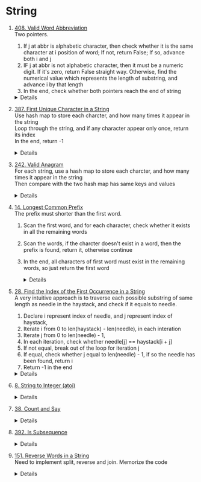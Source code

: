 # String
1. [408. Valid Word Abbreviation](https://leetcode.com/problems/valid-word-abbreviation)  
   Two pointers.   
    1. If j at abbr is alphabetic character, then check whether it is the same character at i position of word; If not, return False; If so, advance both i and j  
    1. IF j at abbr is not alphabetic character, then it must be a numeric digit. If it's zero, return False straight way. Otherwise, find the numerical value which represents the length of substring, and advance i by that length
    1. In the end, check whether both pointers reach the end of string  
    <details>

      ```python
    def validWordAbbreviation(self, word: str, abbr: str) -> bool:
        i = 0
        j = 0
        while i < len(word) and j < len(abbr):
            if abbr[j].isalpha():
                if abbr[j] == word[i]:
                    i += 1
                    j += 1
                else:
                    return False
            else:
                if abbr[j] == "0":
                    return False
                strLen = 0
                while j < len(abbr) and abbr[j].isdigit():
                    strLen = 10 * strLen + int(abbr[j])
                    j += 1
                i += strLen
        return i == len(word) and j == len(abbr)
      ```
    </details>   
    
1. [387. First Unique Character in a String](https://leetcode.com/problems/first-unique-character-in-a-string)    
    Use hash map to store each charcter, and how many times it appear in the string  
    Loop through the string, and if any character appear only once, return its index  
    In the end, return -1
    <details>

      ```python
        def firstUniqChar(self, s: str) -> int:
            counter = Counter(s)
            for i, ch in enumerate(s):
                if counter[ch] == 1:
                    return i
            
            return -1
      ```
    </details>   

1. [242. Valid Anagram](https://leetcode.com/problems/valid-anagram)      
    For each string, use a hash map to store each charcter, and how many times it appear in the string  
    Then compare with the two hash map has same keys and values  
    <details>

      ```python
        def firstUniqChar(self, s: str) -> int:
            counter = Counter(s)
            for i, ch in enumerate(s):
                if counter[ch] == 1:
                    return i
            
            return -1
      ```
    </details>  
        
1. [14. Longest Common Prefix](https://leetcode.com/problems/longest-common-prefix)  
    The prefix must shorter than the first word.   
    1. Scan the first word, and for each character, check whether it exists in all the remaining words
    1. Scan the words, if the charcter doesn't exist in a word, then the prefix is found, return it, otherwise continue
    1. In the end, all characters of first word must exist in the remaining words, so just return the first word   
        <details>
            
            ```python
                def longestCommonPrefix(self, strs: List[str]) -> str:
                    if not strs:
                        return ""
                        
                    result = []
                    firstStr = strs[0]
                    for i in range(len(firstStr)):
                        for j in range(1, len(strs)):
                            if i >= len(strs[j]) or strs[j][i] != firstStr[i]:
                                return firstStr[:i]
                        
                    return firstStr
            ```
        </details>

1. [28. Find the Index of the First Occurrence in a String](https://leetcode.com/problems/find-the-index-of-the-first-occurrence-in-a-string)  
    A very intuitive approach is to traverse each possible substring of same length as needle in the haystack, and check if it equals to needle.
    1. Declare i represent index of needle, and j represent index of haystack, 
    1. Iterate i from 0 to len(haystack) - len(needle), in each interation
    1. Iterate j from 0 to len(needle) - 1, 
    1. In each iteration, check whether needle[j] == haystack[i + j] 
    1. If not equal, break out of the loop for iteration j
    1. If equal, check whether j equal to len(needle) - 1, if so the needle has been found, return i
    1. Return -1 in the end
    <details>

      ```python
        def strStr(self, haystack: str, needle: str) -> int:
            for i in range(len(haystack) - len(needle) + 1):
               for j in range(len(needle)):
                    if haystack[i + j] != needle[j]:
                       break
                    
                    if j == len(needle) - 1:
                        return i
            return -1     
      ```
    </details>
1. [8. String to Integer (atoi)](https://leetcode.com/problems/string-to-integer-atoi)  
    <details>

      ```python
          def myAtoi(self, s: str) -> int:
              result = 0
              i = 0
              while i < len(s) and s[i] == " ":
                  i += 1
              
              sign = 1
              if i < len(s):
                  if s[i] == "-":
                      sign = -1
                      i += 1
                  elif s[i] == "+":
                      i += 1
              limit = 2 ** 31
              while i < len(s) and s[i].isnumeric():
                  result = result * 10 + (ord(s[i]) - ord("0"))
                  if result >= limit:
                      return limit - 1 if sign > 0 else -limit
                  i += 1
              
              return result * sign           
      ```
    </details>
1. [38. Count and Say](https://leetcode.com/problems/count-and-say)  
    <details>

      ```python
        def countAndSay(self, n: int) -> str:
            def count(s):
                count = 1
                currChar = s[0]
                result = []
                for i in range(1, len(s)):
                    ch = s[i]
                    if ch == currChar:
                        count += 1
                    else:
                        result.append(str(count) + currChar)
                        currChar = ch
                        count = 1
                result.append(str(count) + currChar)        
                return "".join(result)
                    
            result = "1"
            for i in range(2, n + 1):
                result = count(result)
            
            return result
         
      ```
    </details>

1. [392. Is Subsequence](https://leetcode.com/problems/is-subsequence)    
    <details>

      ```python
        def isSubsequence(self, s: str, t: str) -> bool:
            i = 0
            j = 0
            while i < len(s) and j < len(t):
                if t[j] == s[i]:
                    i += 1
                
                j += 1
            
            return i == len(s)      
      ```
    </details>

1. [151. Reverse Words in a String](https://leetcode.com/problems/reverse-words-in-a-string)   
    Need to implement split, reverse and join. Memorize the code   
    <details>

      ```python
        def join(self, words):
            result = ""
            for i, word in enumerate(words):
                result += (" " if i > 0 else "") + word
            return result
    
            
        def split(self, s):
            words = []
            currWord = ""
            for c in s:
                if c != " ":
                    currWord += c
                elif currWord:
                    words.append(currWord)
                    currWord = ""
            
            if currWord:
                words.append(currWord)
    
            return words
        def reverse(self, words):
            left = 0
            right = len(words) - 1
            while left < right:
                words[left], words[right] = words[right], words[left]
                left += 1
                right -= 1
            return words
    
        def reverseWords(self, s: str) -> str:
            return self.join(self.reverse(self.split(s)))    
      ```
    </details>
